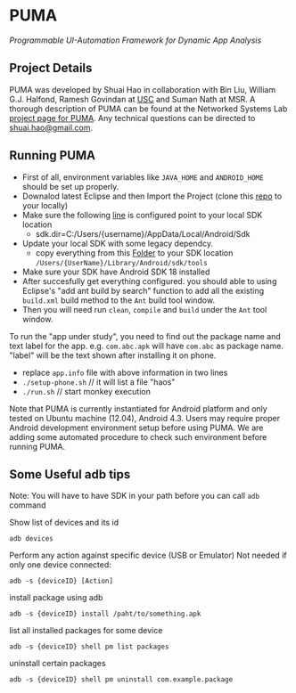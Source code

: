 # PUMA
*Programmable UI-Automation Framework for Dynamic App Analysis*

## Project Details
PUMA was developed by Shuai Hao in collaboration with Bin Liu, William G.J. Halfond, Ramesh Govindan at [USC](http://www.usc.edu) and Suman Nath at MSR. A thorough description of PUMA can be found at the Networked Systems Lab [project page for PUMA](http://nsl.cs.usc.edu/Projects/PUMA). Any technical questions can be directed to shuai.hao@gmail.com.

## Running PUMA
- First of all, environment variables like ```JAVA_HOME``` and ```ANDROID_HOME``` should be set up properly.
- Downalod latest Eclipse and then Import the Project (clone this [repo][0] to your locally)
- Make sure the following [line][1] is configured point to your local SDK location
  - sdk.dir=C:/Users/{username}/AppData/Local/Android/Sdk
- Update your local SDK with some legacy dependcy. 
  - copy everything from this [Folder][2] to your SDK location `/Users/{UserName}/Library/Android/sdk/tools`
- Make sure your SDK have Android SDK 18 installed 
- After succesfully get everything configured. you should able to using Eclipse's "add ant build by search" function to add all the existing `build.xml` build method to the `Ant` build tool window. 
- Then you will need run `clean`, `compile` and `build` under the `Ant` tool window. 

To run the "app under study", you need to find out the package name and text label for the app. e.g. ```com.abc.apk``` will have ```com.abc``` as package name. "label" will be the text shown after installing it on phone.

- replace ```app.info``` file with above information in two lines
- ```./setup-phone.sh``` // it will list a file "haos"
- ```./run.sh``` // start monkey execution

Note that PUMA is currently instantiated for Android platform and only tested on Ubuntu machine (12.04), Android 4.3. Users may require proper Android development environment setup before using PUMA. We are adding some automated procedure to check such environment before running PUMA.


## Some Useful adb tips
Note: You will have to have SDK in your path before you can call `adb` command

Show list of devices and its id 

`adb devices`

Perform any action against specific device (USB or Emulator) Not needed if only one device connected:

`adb -s {deviceID} [Action]`

install package using adb 

`adb -s {deviceID} install /paht/to/something.apk` 

list all installed packages for some device

`adb -s {deviceID} shell pm list packages`

uninstall certain packages

`adb -s {deviceID} shell pm uninstall com.example.package`


[0]:https://github.com/CharlesCCC/PUMA.git
[1]:https://github.com/CharlesCCC/PUMA/blob/master/project.properties#L17
[2]:https://github.com/CharlesCCC/PUMA/tree/master/sdk-tool-legacy-dependecy
